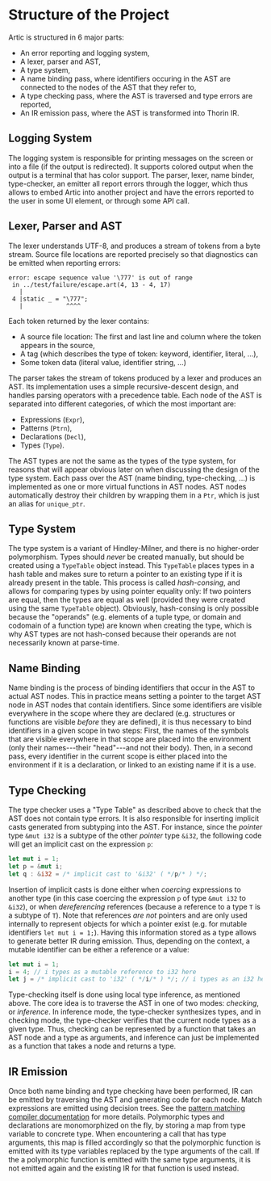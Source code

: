 # Structure of the Project

Artic is structured in 6 major parts:

- An error reporting and logging system,
- A lexer, parser and AST,
- A type system,
- A name binding pass, where identifiers occuring in the AST
  are connected to the nodes of the AST that they refer to,
- A type checking pass, where the AST is traversed and type
  errors are reported,
- An IR emission pass, where the AST is transformed into
  Thorin IR.

## Logging System

The logging system is responsible for printing messages on the screen or into a file (if the output
is redirected). It supports colored output when the output is a terminal that has color support.
The parser, lexer, name binder, type-checker, an emitter all report errors through the logger, which
thus allows to embed Artic into another project and have the errors reported to the user in some UI
element, or through some API call.

## Lexer, Parser and AST

The lexer understands UTF-8, and produces a stream of tokens from a byte stream. Source file
locations are reported precisely so that diagnostics can be emitted when reporting errors:

    error: escape sequence value '\777' is out of range
     in ../test/failure/escape.art(4, 13 - 4, 17)
       |
     4 |static _ = "\777";
       |            ^^^^

Each token returned by the lexer contains:

- A source file location: The first and last line and column where the token appears in the source,
- A tag (which describes the type of token: keyword, identifier, literal, ...),
- Some token data (literal value, identifier string, ...)

The parser takes the stream of tokens produced by a lexer and produces an AST. Its implementation
uses a simple recursive-descent design, and handles parsing operators with a precedence table. Each
node of the AST is separated into different categories, of which the most important are:

- Expressions (`Expr`),
- Patterns (`Ptrn`),
- Declarations (`Decl`),
- Types (`Type`).

The AST types are not the same as the types of the type system, for reasons that will appear obvious
later on when discussing the design of the type system. Each pass over the AST (name binding,
type-checking, ...) is implemented as one or more virtual functions in AST nodes. AST nodes
automatically destroy their children by wrapping them in a `Ptr`, which is just an alias for
`unique_ptr`.

## Type System

The type system is a variant of Hindley-Milner, and there is no higher-order polymorphism. Types
should _never_ be created manually, but should be created using a `TypeTable` object instead. This
`TypeTable` places types in a hash table and makes sure to return a pointer to an existing type if
it is already present in the table. This process is called _hash-consing_, and allows for comparing
types by using pointer equality only: If two pointers are equal, then the types are equal as well
(provided they were created using the same `TypeTable` object). Obviously, hash-consing is only
possible because the "operands" (e.g. elements of a tuple type, or domain and codomain of a function
type) are known when creating the type, which is why AST types are not hash-consed because their
operands are not necessarily known at parse-time.

## Name Binding

Name binding is the process of binding identifiers that occur in the AST to actual AST nodes. This
in practice means setting a pointer to the target AST node in AST nodes that contain identifiers.
Since some identifiers are visible everywhere in the scope where they are declared (e.g. structures
or functions are visible _before_ they are defined), it is thus necessary to bind identifiers in a
given scope in two steps: First, the names of the symbols that are visible everywhere in that scope
are placed into the environment (only their names---their "head"---and not their body). Then, in a
second pass, every identifier in the current scope is either placed into the environment if it is a
declaration, or linked to an existing name if it is a use.

## Type Checking

The type checker uses a "Type Table" as described above to check that the AST does not contain type
errors. It is also responsible for inserting implicit casts generated from subtyping into the AST.
For instance, since the _pointer_ type `&mut i32` is a subtype of the other _pointer_ type `&i32`,
the following code will get an implicit cast on the expression `p`:

```rust
let mut i = 1;
let p = &mut i;
let q : &i32 = /* implicit cast to '&i32' ( */p/* ) */;
```

Insertion of implicit casts is done either when _coercing_ expressions to another type (in this case
coercing the expression `p` of type `&mut i32` to `&i32`), or when _dereferencing_ references
(because a reference to a type `T` is a subtype of `T`). Note that references _are not_ pointers and
are only used internally to represent objects for which a pointer exist (e.g. for mutable
identifiers `let mut i = 1;`). Having this information stored as a type allows to generate better IR
during emission. Thus, depending on the context, a mutable identifier can be either a reference or a
value:

```rust
let mut i = 1;
i = 4; // i types as a mutable reference to i32 here
let j = /* implicit cast to 'i32' ( */i/* ) */; // i types as an i32 here
```

Type-checking itself is done using local type inference, as mentioned above. The core idea is to
traverse the AST in one of two modes: _checking_, or _inference_. In inference mode, the
type-checker synthesizes types, and in checking mode, the type-checker verifies that the current
node types as a given type. Thus, checking can be represented by a function that takes an AST node
and a type as arguments, and inference can just be implemented as a function that takes a node and
returns a type.

## IR Emission

Once both name binding and type checking have been performed, IR can be emitted by traversing the
AST and generating code for each node. Match expressions are emitted using decision trees. See the
[pattern matching compiler documentation](pattern_matching.md) for more details. Polymorphic types
and declarations are monomorphized on the fly, by storing a map from type variable to concrete type.
When encountering a call that has type arguments, this map is filled accordingly so that the
polymorphic function is emitted with its type variables replaced by the type arguments of the call.
If the a polymorphic function is emitted with the same type arguments, it is not emitted again and
the existing IR for that function is used instead.
